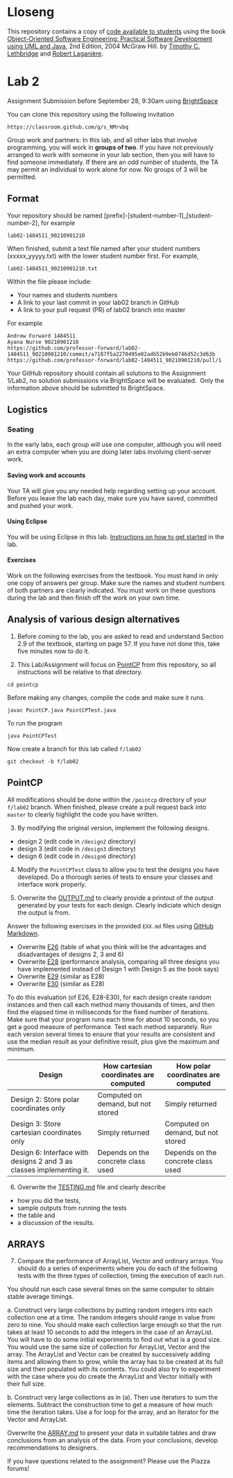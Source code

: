 # Lloseng

This repository contains a copy of [code available to students](https://github.com/TimLethbridge/Lloseng)
using the book [Object-Oriented Software Engineering: Practical Software
Development using UML and Java](http://www.site.uottawa.ca/school/research/lloseng/), 2nd Edition, 2004 McGraw Hill.
by [Timothy C. Lethbridge](http://www.eecs.uottawa.ca/~tcl) and
[Robert Laganière](http://www.eecs.uottawa.ca/~laganier).

# Lab 2

Assignment Submission before September 28, 9:30am using [BrightSpace](https://uottawa.brightspace.com/)

You can clone this repository using the following invitation

```
https://classroom.github.com/g/s_NMrvbq
```

Group work and partners: In this lab, and all other labs that involve programming, you
will work in **groups of two**. If you have not previously arranged to work with someone
in your lab section, then you will have to find someone immediately. If there are an
odd number of students, the TA may permit an individual to work alone for now.
No groups of 3 will be permitted.

## Format

Your repository should be named \[prefix\]-\[student-number-1\]_\[student-number-2\], for example


```
lab02-1484511_90210901210
```

When finished, submit a text file named after your student numbers (xxxxx_yyyyy.txt)
with the lower student number first.  For example,

```
lab02-1484511_90210901210.txt
```

Within the file please include:

* Your names and students numbers
* A link to your last commit in your lab02 branch in GitHub
* A link to your pull request (PR) of lab02 branch into master

For example

```
Andrew Forward 1484511
Ayana Nurse 90210901210
https://github.com/professor-forward/lab02-1484511_90210901210/commit/a7187f5a2270495e02adb52b9eb0746d52c3d63b
https://github.com/professor-forward/lab02-1484511_90210901210/pull/1
```

Your GitHub repository should contain all solutions to the Assignment 1/Lab2,
no solution submissions via BrightSpace will be evaluated. 
Only the information above should be submitted to BrightSpace.


## Logistics

### Seating

In the early labs, each group will use one computer, although you will need an extra computer when you are doing later labs involving client-server work.

#### Saving work and accounts

Your TA will give you any needed help regarding setting up your account.
Before you leave the lab each day, make sure you have saved, committed and pushed
your work.

#### Using Eclipse

You will be using Eclipse in this lab. [Instructions on how to get started](http://www.site.uottawa.ca/~mgarz042/SEG2105/assignments/Lab1_Getting_Started.html)
in the lab.


#### Exercises

Work on the following exercises from the textbook. You must hand in
only one copy of answers per group. Make sure the names and student numbers
of both partners are clearly indicated. You must work on these questions
during the lab and then finish off the work on your own time.

## Analysis of various design alternatives

1. Before coming to the lab, you are asked to read and understand Section 2.9 of
the textbook, starting on page 57. If you have not done this, take five
minutes now to do it.

2. This Lab/Assignment will focus on [PointCP](/pointcp) from this repository,
so all instructions will be relative to that directory.

```
cd pointcp
```

Before making any changes, compile the code and make sure it runs.

```
javac PointCP.java PointCPTest.java
```

To run the program

```
java PointCPTest
```

Now create a branch for this lab called `f/lab02`

```
git checkout -b f/lab02
```

## PointCP

All modifications should be done within the `/pointcp` directory
of your `f/lab02` branch.  When finished, please create a pull request
back into `master` to clearly highlight the code you have written.

3. By modifying the original version, implement the following designs.

* design 2 (edit code in `/design2` directory)
* design 3 (edit code in `/design3` directory)
* design 6 (edit code in `/design6` directory)

4. Modify the `PointCPTest` class to allow you to test the designs you
have developed. Do a thorough series of tests to ensure your classes
and interface work properly.

5. Overwrite the [OUTPUT.md](/pointcp/OUTPUT.md) to clearly provide a printout
of the output generated by your tests for each design.  Clearly
indiciate which design the output is from.

Answer the following exercises in the provided `EXX.md` files
using [GitHub Markdown](https://guides.github.com/features/mastering-markdown/).

* Overwrite [E26](/pointcp/E26.md) (table of what you think will be the advantages and disadvantages of designs 2, 3 and 6)
* Overwrite [E28](/pointcp/E28.md) (performance analysis, comparing all three designs you have implemented instead of Design 1 with Design 5 as the book says)
* Overwrite [E29](/pointcp/E29.md) (similar as E28)
* Overwrite [E30](/pointcp/E30.md) (similar as E28)

To do this evaluation (of E26, E28-E30), for each design create random instances and
then call each method many thousands of times, and then find the elapsed time in milliseconds
for the fixed number of iterations. Make sure that your program runs each time for about
10 seconds, so you get a good measure of performance. Test each method separately.
Run each version several times to ensure that your results are consistent and use
the median result as your definitive result, plus give the maximum and minimum.

| Design | How cartesian coordinates are computed | How polar coordinates are computed |
| --- | --- | --- |
| Design 2: Store polar coordinates only | Computed on demand, but not stored| Simply returned |
| Design 3: Store cartesian coordinates only | Simply returned | Computed on demand, but not stored |
| Design 6: Interface with designs 2 and 3 as classes implementing it. | Depends on the concrete class used | Depends on the concrete class used |

6. Overwrite the [TESTING.md](/pointcp/TESTING.md) file and clearly describe

* how you did the tests,
* sample outputs from running the tests
* the table and
* a discussion of the results.

## ARRAYS

7. Compare the performance of ArrayList, Vector and ordinary arrays.
You should do a series of experiments where you do each of the
following tests with the three types of collection,
timing the execution of each run.

You should run each case several times on the same computer to
obtain stable average timings.

a. Construct very large collections by putting random integers into each collection one at a time. The random integers should range in value from zero to nine. You should make each collection large enough so that the run takes at least 10 seconds to add the integers in the case of an ArrayList. You will have to do some initial experiments to find out what is a good size. You would use the same size of collection for ArrayList, Vector and the array. The ArrayList and Vector can be created by successively adding items and allowing them to grow, while the array has to be created at its full size and then populated with its contents. You could also try to experiment with the case where you do create the ArrayList and Vector initially with their full size.

b. Construct very large collections as in (a). Then use iterators to sum the elements. Subtract the construction time to get a measure of how much time the iteration takes. Use a for loop for the array, and an Iterator for the Vector and ArrayList.

Overwrite the [ARRAY.md](/pointcp/ARRAY.md) to present your data in
suitable tables and draw conclusions from an analysis of the data.
From your conclusions, develop recommendations to designers.

If you have questions related to the assignment? Please use the Piazza forums!
